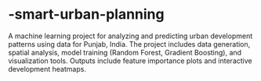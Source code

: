 # -smart-urban-planning
A machine learning project for analyzing and predicting urban development patterns using  data for Punjab, India. The project includes data generation, spatial analysis, model training (Random Forest, Gradient Boosting), and visualization tools. Outputs include feature importance plots and interactive development heatmaps.
